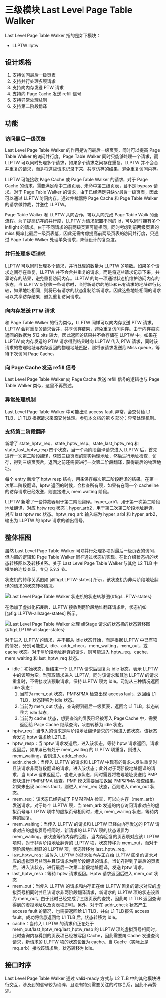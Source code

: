 
# 三级模块 Last Level Page Table Walker

Last Level Page Table Walker 指的是如下模块：

* LLPTW llptw

## 设计规格

1.  支持访问最后一级页表
2.  支持并行处理多项请求
3.  支持向内存发送 PTW 请求
4.  支持向 Page Cache 发送 refill 信号
5.  支持异常处理机制
6.  支持第二阶段翻译

## 功能

### 访问最后一级页表

Last Level Page Table Walker 的作用是访问最后一级页表，同时可以提高 Page Table Walker 的访问并行度。Page Table Walker 同时只能够处理一个请求，而 LLPTW 可以同时处理多个请求，如果多个请求之间存在重复，LLPTW 并不会合并重复的请求，而是将这些请求记录下来，共享访存的结果，避免重复访问内存。

LLPTW 可能接收 Page Cache 或 Page Table Walker 的请求。对于 Page Cache 的请求，需要满足命中二级页表、未命中第三级页表，且不是 bypass 请求。对于 Page Table Walker 的请求，由于已经满足只缺少最后一级页表，因此可以通过 LLPTW 访问内存。通过仲裁器将 Page Cache 和 Page Table Walker 的请求做仲裁，并送往 LLPTW。

Page Table Walker 和 LLPTW 共同合作，可以共同完成 Page Table Walk 的全流程。为了提高访存的并行度，LLPTW 为请求配置不同的 id，可以同时拥有多个 inflight 的请求。由于不同请求的前两级页表可能相同，同时考虑到前两级页表的 miss 概率比最后一级页表低，因此无需考虑提高前两级页表的访问并行度，只通过 Page Table Walker 处理单条请求，降低设计的复杂度。

### 并行处理多项请求

LLPTW 可以同时处理多个请求，并行处理的数量为 LLPTW 的项数。如果多个请求之间存在重复，LLPTW 并不会合并重复的请求，而是将这些请求记录下来，共享访存的结果，避免重复访问内存。LLPTW 的每一项通过状态机维护访问内存的状态，当 LLPTW 新接收一条请求时，会将新请求的地址和已有请求的地址进行比较，如果地址相同，则将已有请求的状态复制给新请求。因此这些地址相同的请求可以共享访存结果，避免重复访问请求。

### 向内存发送 PTW 请求

和 Page Table Walker 的行为类似，LLPTW 同样可以向内存发送 PTW 请求。LLPTW 会将重复的请求合并，共享访存结果，避免重复访问内存。由于内存每次返回的数据为 512 bits 较大，因此返回的结果并不会存储在 LLPTW 中。如果在 LLPTW 向内存发送的 PTW 请求得到结果时向 LLPTW 传入 PTW 请求，同时该请求的物理地址与内存返回的物理地址匹配，则将该请求发送给 Miss queue，等待下次访问 Page Cache。

### 向 Page Cache 发送 refill 信号

Last Level Page Table Walker 向 Page Cache 发送 refill 信号的逻辑也与 Page Table Walker 类似，这里不再赘述。

### 异常处理机制

Last Level Page Table Walker 中可能出现 access fault 异常，会交付给 L1 TLB，L1 TLB 根据请求来源交付处理。参见本文档的第 6 部分：异常处理机制。

### 支持第二阶段翻译

新增了 state_hptw_req、state_hptw_resp、state_last_hptw_req 和 state_last_hptw_resp 四个状态，当一个两阶段翻译请求进入 LLPTW 后，首先进行一次第二阶段翻译，获取三级页表的真实物理地址，然后进行地址检查，访存，得到三级页表后，返回之前还需要进行一次第二阶段翻译，获得最后的物理地址。

每个 entry 新增了 hptw resp 结构，用来保存每次第二阶段翻译的结果。在第一次第二阶段翻译，hptw 返回的时候，会检查所有项，如果有在同一个 cacheline 的访存请求已经发送，则直接进入 mem waiting 阶段。

LLPTW 新增了一些仲裁器用于第二阶段翻译。hyper_arb1，用于第一次第二阶段地址翻译，对应 hptw req 状态；hyper_arb2，用于第二次第二阶段地址翻译，对应 last hptw req 状态。hptw_req_arb 输入端为 hyper_arb1 和 hyper_arb2，输出为 LLPTW 的 hptw 请求的输出信号。

## 整体框图

虽然 Last Level Page Table Walker 可以并行处理多项对最后一级页表的访问，但内部的逻辑和 Page Table Walker 同样通过状态机实现。在此介绍状态机的状态转移图以及转移关系。关于 Last Level Page Table Walker 与其他 L2 TLB 中模块的连接关系，参见 5.3.3 节。

状态机的转移关系图如 [@fig:LLPTW-states] 所示，该状态机为非两阶段地址翻译的请求的状态转移情况。

![Last Level Page Table Walker 状态机的状态转移图](../figure/image41.png){#fig:LLPTW-states}

在添加了虚拟化拓展后，LLPTW 接收到两阶段地址翻译请求后，状态机如 [@fig:LLPTW-allstage-states] 所示。

![Last Level Page Table Walker 处理 allStage 请求的状态机的状态转移图](../figure/image42.jpeg){#fig:LLPTW-allstage-states}

对于进入 LLPTW 的请求，并不都从 idle 状态开始，而是根据 LLPTW 中已有项的情况，分别可能进入 idle、addr_check、mem_waiting，mem_out，或 cache 状态。对于两阶段地址翻译的请求，则可能进入 hptw_req、cache、mem_waiting 和 last_hptw_req 状态。

* idle：初始状态，当结束一个 LLPTW 请求后回复为 idle 状态，表示 LLPTW 中的该项为空。当预取请求进入 LLPTW，同时该请求和其他 LLPTW 的请求重复时，不需接收该预取请求，保持 LLPTW 项为 idle。可能从三种情况返回 idle 状态：
    1. 当前为 mem_out 状态，PMP&PMA 检查出现 access fault，返回给 L1 TLB，状态转移为 idle 状态。
    2. 当前为 mem_out 状态，查询得到最后一级页表，返回给 L1 TLB，状态转移为 idle 状态。
    3. 当前为 cache 状态，想要查询的页表已经被写入 Page Cache 中，需要返回给 Page Cache 继续查询，状态转移为 idle 状态。
* hptw_req：当传入的请求是两阶段地址翻译请求的时候进入该状态。该状态会发送 hptw 请求给 L2TLB。
* hptw_resp：当 hptw 请求发送后，进入该状态，等待 hptw 请求返回。请求返回后，如果与已有处于 mem_waiting 的 LLPTW 项重复，则进入 mem_waiting，否则进入 addr_check。
* addr_check：当传入 LLPTW 的请求和 LLPTW 中现有的请求未发生重复时且该请求非两阶段翻译的请求，进入该状态；此外对于两阶段地址翻译的请求，当 hptw 请求返回后，也进入该状态，同时需要将物理地址发送给 PMP 模块进行 PMP&PMA 检查。PMP 模块需要当拍返回 PMP&PMA 检查结果，如果未出现 access fault，则进入 mem_req 状态，否则进入 mem_out 状态。
* mem_req：该状态已经完成了 PMP&PMA 检查，可以向内存（mem_arb）发送请求。对于每个 LLPTW 项，当 mem_arb 发送的内存访问请求对应的虚拟页号与 LLPTW 项中的虚拟页号相同时，进入 mem_waiting 状态，等待内存的回复。
* mem_waiting：当传入 LLPTW 的请求和 LLPTW 已经向内存发送的 PTW 请求对应的虚拟页号相同时，新请求的 LLPTW 项的状态设置为 mem_waiting。该状态等待内存的回复，当内存回复的页表项对应该 LLPTW 项时，对于非两阶段地址翻译的 LLPTW 项，状态转移为 mem_out，而对于两阶段地址翻译的 LLPTW 项，状态转移为 last_hptw_req。
* last_hptw_req：当传入 LLPTW 的请求和内存正在给 LLPTW 回复的请求对应的虚拟页号相同并且该请求为两阶段翻译的请求，当访存得到了最后的页表后，进入该状态，进行最后一次第二阶段地址翻译，发送 hptw 请求。
* last_hptw_resp：等待 hptw 请求返回。Hptw 请求返回后进入 mem_out 状态
* mem_out：当传入 LLPTW 的请求和内存正在给 LLPTW 回复的请求对应的虚拟页号相同时并且该请求非两阶段翻译请求，新请求的 LLPTW 项的状态设置为 mem_out。由于此时已经完成了三级页表的查找，因此向 L1 TLB 返回查询得到的虚拟地址以及页表项即可。另外，对于在 addr_check 状态产生 access fault 的情况，也需要返回给 L1 TLB，并向 L1 TLB 报告 access fault。成功将信息返回给 L1 TLB 后，状态转移为 idle。
* cache：当传入 LLPTW 的请求和正在处于 mem_out/last_hptw_req/last_hptw_resp 的 LLPTW 项的虚拟页号相同时，此时查询内存得到的页表项已经被写回 Cache，因此需要向 Cache 发送查询请求，新请求的 LLPTW 项的状态设置为 cache。当 Cache（实际上是 mq_arb）接收该请求后，状态转移为 idle。

## 接口时序

Last Level Page Table Walker 通过 valid-ready 方式与 L2 TLB 中的其他模块进行交互，涉及到的信号较为琐碎，且没有特别需要关注的时序关系，因此不再赘述。
